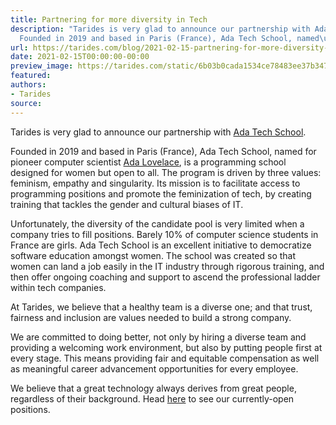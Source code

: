 ```yaml
---
title: Partnering for more diversity in Tech
description: "Tarides is very glad to announce our partnership with Ada Tech\nSchool.
  Founded in 2019 and based in Paris (France), Ada Tech School, named\u2026"
url: https://tarides.com/blog/2021-02-15-partnering-for-more-diversity-in-tech
date: 2021-02-15T00:00:00-00:00
preview_image: https://tarides.com/static/6b03b0cada1534ce78483ee37b3475c8/7d5a2/ada_tech_school.jpg
featured:
authors:
- Tarides
source:
---
```


<p>Tarides is very glad to announce our partnership with <a href="https://adatechschool.fr">Ada Tech
School</a>.</p>
<p>Founded in 2019 and based in Paris (France), Ada Tech School, named for pioneer
computer scientist <a href="https://en.wikipedia.org/wiki/Ada_Lovelace">Ada Lovelace</a>,
is a programming school designed for women but open to all. The program is
driven by three values: feminism, empathy and singularity. Its mission is to
facilitate access to programming positions and promote the feminization of tech,
by creating training that tackles the gender and cultural biases of IT.</p>
<p>Unfortunately, the diversity of the candidate pool is very limited when a
company tries to fill positions. Barely 10% of computer science students in
France are girls. Ada Tech School is an excellent initiative to democratize
software education amongst women. The school was created so that women can land
a job easily in the IT industry through rigorous training, and then offer
ongoing coaching and support to ascend the professional ladder within tech
companies.</p>
<p>At Tarides, we believe that a healthy team is a diverse one; and that trust,
fairness and inclusion are values needed to build a strong company.</p>
<p>We are committed to doing better, not only by hiring a diverse team and
providing a welcoming work environment, but also by putting people first at
every stage. This means providing fair and equitable compensation as well as
meaningful career advancement opportunities for every employee.</p>
<p>We believe that a great technology always derives from great people, regardless
of their background. Head <a href="https://tarides.com/company">here</a> to see our
currently-open positions.</p>
